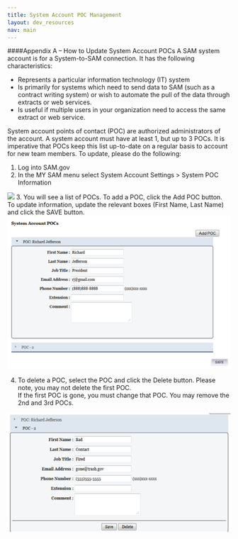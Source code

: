 ```yaml
---
title: System Account POC Management
layout: dev_resources
nav: main
---
```

####Appendix A – How to Update System Account POCs
A SAM system account is for a System-to-SAM connection.  It has the following characteristics: 

+ Represents a particular information technology (IT) system
+ Is primarily for systems which need to send data to SAM (such as a contract writing system) or wish to automate the pull of the data through extracts or web services.
+ Is useful if multiple users in your organization need to access the same extract or web service.

System account points of contact (POC) are authorized administrators of the account.  A system account must have at least 1, but up to 3 POCs.  It is imperative that POCs keep this list up-to-date on a regular basis to account for new team members.  To update, please do the following:

1. Log into SAM.gov
2. In the MY SAM menu select System Account Settings > System POC Information
<img src="../../images/POC-Menu1.png" class="markdown-image-inline">
3. You will see a list of POCs.  To add a POC, click the Add POC button.  
To update information, update the relevant boxes (First Name, Last Name) and click the SAVE button.

<img src="../images/POC-Menu2.png" style="float:center" class="markdown-image-inline" alt="">

4. To delete a POC, select the POC and click the Delete button.  Please note, you may not delete the first POC.  
If the first POC is gone, you must change that POC.  You may remove the 2nd and 3rd POCs.

<img src="../images/POC-Menu3.png" class="markdown-image-inline">




 
